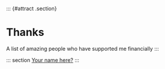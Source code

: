 ::: {#attract .section}
# Thanks

A list of amazing people who have supported me financially
:::

::: section
[Your name here?](#)
:::
